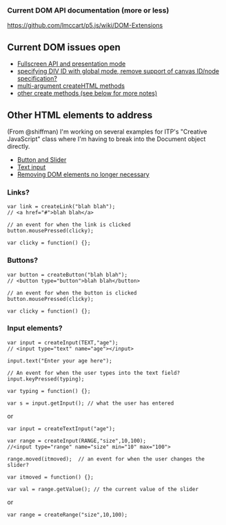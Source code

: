 ### Current DOM API documentation (more or less)
https://github.com/lmccart/p5.js/wiki/DOM-Extensions


## Current DOM issues open

* [Fullscreen API and presentation mode](https://github.com/lmccart/p5.js/issues/197)
* [specifying DIV ID with global mode, remove support of canvas ID/node specification?](https://github.com/lmccart/p5.js/issues/201)
* [multi-argument createHTML methods](https://github.com/lmccart/p5.js/issues/202)
* [other create methods (see below for more notes)](https://github.com/lmccart/p5.js/issues/192)

## Other HTML elements to address 

(From @shiffman)
I'm working on several examples for ITP's "Creative JavaScript" class where I'm having to break into the Document object directly.

* [Button and Slider](https://github.com/lmccart/itp-creative-js/tree/master/week3/button_slider)
* [Text input](https://github.com/lmccart/itp-creative-js/tree/master/week3/wordscrambler)
* [Removing DOM elements no longer necessary](https://github.com/lmccart/itp-creative-js/tree/master/week4/11_external_API_weather2_14day_forecast)

### Links?

```
var link = createLink("blah blah");
// <a href="#">blah blah</a>

// an event for when the link is clicked
button.mousePressed(clicky);

var clicky = function() {};
```

### Buttons?

```
var button = createButton("blah blah");
// <button type="button">blah blah</button>

// an event for when the button is clicked
button.mousePressed(clicky);

var clicky = function() {};
```

### Input elements?

```
var input = createInput(TEXT,"age");
// <input type="text" name="age"></input>

input.text("Enter your age here");

// An event for when the user types into the text field?
input.keyPressed(typing);

var typing = function() {};

var s = input.getInput(); // what the user has entered
```

or

```
var input = createTextInput("age");
```

```
var range = createInput(RANGE,"size",10,100);
//<input type="range" name="size" min="10" max="100">

range.moved(itmoved);  // an event for when the user changes the slider?

var itmoved = function() {};

var val = range.getValue(); // the current value of the slider
```

or

```
var range = createRange("size",10,100);
```


